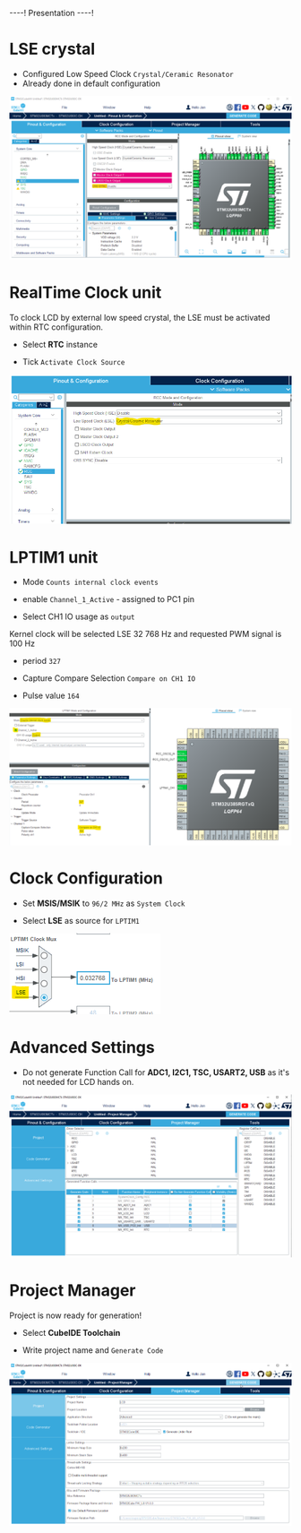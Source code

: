 ----!
Presentation
----!

# LSE crystal
- Configured Low Speed Clock `Crystal/Ceramic Resonator`
- Already done in default configuration 

![image](./img/LSE.png)


# RealTime Clock unit
To clock LCD by external low speed crystal, the LSE must be activated within RTC configuration.
<p> </p>

- Select **RTC** instance
  
- Tick `Activate Clock Source`


![image](./img/RTC.png)

# LPTIM1 unit
- Mode `Counts internal clock events`

- enable `Channel_1_Active` - assigned to PC1 pin
  
- Select CH1 IO usage as `output`

Kernel clock will be selected LSE 32 768 Hz and requested PWM signal is 100 Hz
- period `327`

- Capture Compare Selection `Compare on CH1 IO`
  
- Pulse value `164`
  
![image](./img/lptim.png)

# Clock Configuration
- Set **MSIS/MSIK** to `96/2 MHz` as `System Clock`
  
- Select **LSE** as source for `LPTIM1`
    
![image](./img/clock.png)

# Advanced Settings
- Do not generate Function Call for **ADC1, I2C1, TSC, USART2, USB** as it's not needed for LCD hands on.

![image](./img/advanced_settings.png)

# Project Manager
Project is now ready for generation!

- Select **CubeIDE Toolchain**

- Write project name and `Generate Code`
  
![image](./img/generate_project.png)
  